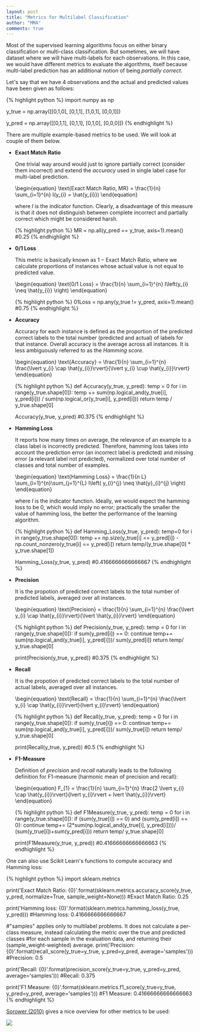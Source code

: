 ```yaml
---
layout: post
title: "Metrics for Multilabel Classification"
author: "MMA"
comments: true
---
```

Most of the supervised learning algorithms focus on either binary classification or multi-class classification. But sometimes, we will have dataset where we will have multi-labels for each observations. In this case, we would have different metrics to evaluate the algorithms, itself because multi-label prediction has an additional notion of being *partially correct*. 

Let's say that we have 4 observations and the actual and predicted values have been given as follows:

{% highlight python %} 
import numpy as np

y_true = np.array([[0,1,0],
                   [0,1,1],
                   [1,0,1],
                   [0,0,1]])

y_pred = np.array([[0,1,1],
                   [0,1,1],
                   [0,1,0],
                   [0,0,0]])
{% endhighlight %}

There are multiple example-based metrics to be used. We will look at couple of them below.

* **Exact Match Ratio**

  One trivial way around would just to ignore partially correct (consider them incorrect) and extend the *accuracy* used in single label case for multi-label prediction. 
  
  \begin{equation}
  \text{Exact Match Ratio, MR} = \frac{1}{n} \sum_{i=1}^{n} I(y_{i} = \hat{y_{i}})
  \end{equation}
  
  where $I$ is the indicator function. Clearly, a disadvantage of this measure is that it does not distinguish between complete incorrect and partially correct which might be considered harsh. 
  
  {% highlight python %} 
  MR = np.all(y_pred == y_true, axis=1).mean()
  #0.25
  {% endhighlight %}
  
* **0/1 Loss**

  This metric is basically known as $1 - \text{Exact Match Ratio}$, where we calculate proportions of instances whose actual value is not equal to predicted value.
  
  \begin{equation}
  \text{0/1 Loss} = \frac{1}{n} \sum_{i=1}^{n} I\left(y_{i} \neq \hat{y_{i}} \right)
  \end{equation}

  {% highlight python %} 
  01Loss = np.any(y_true != y_pred, axis=1).mean()
  #0.75
  {% endhighlight %}

* **Accuracy**

  Accuracy for each instance is defined as the proportion of the predicted correct labels to the total number (predicted and actual) of labels for that instance. Overall accuracy is the average across all instances. It is less ambiguously referred to as the *Hamming score*. 
  
  \begin{equation}
  \text{Accuracy} = \frac{1}{n} \sum_{i=1}^{n} \frac{\lvert y_{i} \cap \hat{y_{i}}\rvert}{\lvert y_{i} \cup \hat{y_{i}}\rvert}
  \end{equation}
  
  {% highlight python %} 
  def Accuracy(y_true, y_pred):
    temp = 0
    for i in range(y_true.shape[0]):
        temp += sum(np.logical_and(y_true[i], y_pred[i])) / sum(np.logical_or(y_true[i], y_pred[i]))
    return temp / y_true.shape[0]
    
  Accuracy(y_true, y_pred)
  #0.375
  {% endhighlight %}
  
* **Hamming Loss**

  It reports how many times on average, the relevance of an example to a class label is incorrectly predicted. Therefore, hamming loss takes into account the prediction error (an incorrect label is predicted) and missing error (a relevant label not predicted), normalized over total number of classes and total number of examples.
  
  \begin{equation}
  \text{Hamming Loss} = \frac{1}{n L} \sum_{i=1}^{n}\sum_{j=1}^{L} I\left( y_{i}^{j} \neq \hat{y}_{i}^{j} \right)
  \end{equation}
  
  where $I$ is the indicator function. Ideally, we would expect the hamming loss to be 0, which would imply no error; practically the smaller the value of hamming loss, the better the performance of the learning algorithm. 
  
  {% highlight python %}
  def Hamming_Loss(y_true, y_pred):
    temp=0
    for i in range(y_true.shape[0]):
        temp += np.size(y_true[i] == y_pred[i]) - np.count_nonzero(y_true[i] == y_pred[i])
    return temp/(y_true.shape[0] * y_true.shape[1])
    
  Hamming_Loss(y_true, y_pred)
  #0.4166666666666667
  {% endhighlight %}
  
* **Precision**

  It is the propotion of predicted correct labels to the total number of predicted labels, averaged over all instances.
  
  \begin{equation}
  \text{Precision} = \frac{1}{n} \sum_{i=1}^{n} \frac{\lvert y_{i} \cap \hat{y_{i}}\rvert}{\lvert \hat{y_{i}}\rvert}
  \end{equation}
  
  {% highlight python %}
  def Precision(y_true, y_pred):
    temp = 0
    for i in range(y_true.shape[0]):
        if sum(y_pred[i]) == 0:
            continue
        temp+= sum(np.logical_and(y_true[i], y_pred[i]))/ sum(y_pred[i])
    return temp/ y_true.shape[0]
    
   print(Precision(y_true, y_pred))
   #0.375
   {% endhighlight %}
  
* **Recall**

  It is the propotion of predicted correct labels to the total number of actual labels, averaged over all instances.
  
  \begin{equation}
  \text{Recall} = \frac{1}{n} \sum_{i=1}^{n} \frac{\lvert y_{i} \cap \hat{y_{i}}\rvert}{lvert y_{i}\rvert}
  \end{equation}
  
  {% highlight python %}
  def Recall(y_true, y_pred):
    temp = 0
    for i in range(y_true.shape[0]):
        if sum(y_true[i]) == 0:
            continue
        temp+= sum(np.logical_and(y_true[i], y_pred[i]))/ sum(y_true[i])
    return temp/ y_true.shape[0]
    
   print(Recall(y_true, y_pred))
   #0.5
   {% endhighlight %}

* **F1-Measure**

  Definition of *precision* and *recall* naturally leads to the following definition for F1-measure (harmonic mean of precision and recall):
  
  \begin{equation}
  F_{1} = \frac{1}{n} \sum_{i=1}^{n} \frac{2 \lvert y_{i} \cap \hat{y_{i}}\rvert}{lvert y_{i}\rvert + lvert \hat{y_{i}}\rvert}
  \end{equation}
  
  {% highlight python %}
  def F1Measure(y_true, y_pred):
    temp = 0
    for i in range(y_true.shape[0]):
        if (sum(y_true[i]) == 0) and (sum(y_pred[i]) == 0):
            continue
        temp+= (2*sum(np.logical_and(y_true[i], y_pred[i])))/ (sum(y_true[i])+sum(y_pred[i]))
    return temp/ y_true.shape[0]
    
    print(F1Measure(y_true, y_pred))
    #0.41666666666666663
   {% endhighlight %}
  
One can also use Scikit Learn's functions to compute accuracy and Hamming loss:

{% highlight python %}
import sklearn.metrics

print('Exact Match Ratio: {0}'.format(sklearn.metrics.accuracy_score(y_true, y_pred, normalize=True, sample_weight=None)))
#Exact Match Ratio: 0.25

print('Hamming loss: {0}'.format(sklearn.metrics.hamming_loss(y_true, y_pred))) 
#Hamming loss: 0.4166666666666667

#"samples" applies only to multilabel problems. It does not calculate a per-class measure, instead calculating the metric over the true and predicted classes 
#for each sample in the evaluation data, and returning their (sample_weight-weighted) average.
print('Precision: {0}'.format(recall_score(y_true=y_true, y_pred=y_pred, average='samples')))
#Precision: 0.5

print('Recall: {0}'.format(precision_score(y_true=y_true, y_pred=y_pred, average='samples'))) 
#Recall: 0.375

print('F1 Measure: {0}'.format(sklearn.metrics.f1_score(y_true=y_true, y_pred=y_pred, average='samples'))) 
#F1 Measure: 0.41666666666666663
{% endhighlight %}

[Sorower (2010)](https://pdfs.semanticscholar.org/6b56/91db1e3a79af5e3c136d2dd322016a687a0b.pdf) gives a nice overview for other metrics to be used:

![](https://github.com/mmuratarat/mmuratarat.github.io/blob/master/_posts/images/Multilabel_metrics.png?raw=true)
